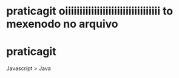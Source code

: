 # praticagit oiiiiiiiiiiiiiiiiiiiiiiiiiiiiiiiii to mexenodo no arquivo
# praticagit

Javascript > Java

